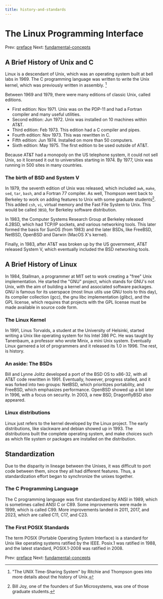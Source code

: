 ```yaml
---
title: history-and-standards
---
```


# The Linux Programming Interface

Prev: [preface](preface.md) Next: [fundamental-concepts](fundamental-concepts.md)

## A Brief History of Unix and C

Linux is a descendant of Unix, which was an operating system built at bell labs in 1969. The C programming language was written to write the Unix kernel, which was previously written in assembly. [^1]

[^1]: "The UNIX Time-Sharing System" by Ritchie and Thompson goes into more details about the history of Unix.

Between 1969 and 1979, there were many editions of classic Unix, called editions.

- First edition: Nov 1971. Unix was on the PDP-11 and had a Fortran compiler and many useful utilities.
- Second edition: Jun 1972. Unix was installed on 10 machines within AT&T.
- Third edition: Feb 1973. This edition had a C compiler and pipes.
- Fourth edition: Nov 1973. This was rewritten in C.
- Fifth edition: Jun 1974. Installed on more than 50 computers.
- Sixth edition: May 1975. The first edition to be used outside of AT&T.

Because AT&T had a monopoly on the US telephone system, it could not sell Unix, so it licensed it out to universities starting in 1974. By 1977, Unix was running in 500 sites in many countries.

### The birth of BSD and System V

In 1979, the seventh edition of Unix was released, which included `awk`, `make`, `sed`, `tar`, `bash`, and a Fortran 77 compiler. As well, Thompson went back to Berkeley to work on adding features to Unix with some graduate students[^2]. This added `csh`, `vi`, virtual memory and the Fast File System to Unix. This would be called `3BSD`, for Berkeley software distribution.

[^2]: Bill Joy, one of the founders of Sun Microsystems, was one of those graduate students.

In 1983, the Computer Systems Research Group at Berkeley released 4.2BSD, which had TCP/IP sockets, and various networking tools. This later formed the basis for SunOS (from 1983) and the later BSDs, like FreeBSD, NetBSD, OpenBSD and Darwin (MacOS X's kernel).

Finally, in 1983, after AT&T was broken up by the US government, AT&T released System V, which eventually included the BSD networking tools.

## A Brief History of Linux

In 1984, Stallman, a programmer at MIT set to work creating a "free" Unix implementation. He started the "GNU" project, which stands for GNU's not Unix, with the aim of building a kernel and associated software packages. GNU is famous for its userspace (most linux utils use GNU tools to this day), its compiler collection (gcc), the gnu libc implementation (glibc), and the GPL license, which requires that projects with the GPL license must be made available in source code form.

### The Linux Kernel

In 1991, Linus Torvalds, a student at the University of Helsinki, started writing a Unix like operating system for his Intel 386 PC. He was taught by Tanenbaum, a professor who wrote Minix, a mini Unix system. Eventually Linux garnered a lot of programmers and it released its 1.0 in 1996. The rest, is history.

### An aside: The BSDs

Bill and Lynne Jolitz developed a port of the BSD OS to x86-32, with all AT&T code rewritten in 1991. Eventually, however, progress stalled, and it was forked into two groups: NetBSD, which prioritizes portability, and FreeBSD, which emphasizes performance. OpenBSD showed up a bit later in 1996, with a focus on security. In 2003, a new BSD, DragonflyBSD also appeared.

### Linux distributions

Linux just refers to the kernel developed by the Linux project. The early distributions, like slackware and debian showed up in 1993. The distributions built the complete operating system, and make choices such as which file system or packages are installed on the distribution.

## Standardization

Due to the disparity in lineage between the Unixes, it was difficult to port code between them, since they all had different features. Thus, a standardization effort began to synchronize the unixes together.


### The C Programming Language

The C programming language was first standardized by ANSI in 1989, which is sometimes called ANSI C or C89. Some improvements were made in 1999, which is called C99. More improvements landed in 2011, 2017, and 2023, which are called C11, C17, and C23.

### The First POSIX Standards

The term POSIX (Portable Operating System Interface) is a standard for Unix like operating systems ratified by the IEEE. Posix.1 was ratified in 1988, and the latest standard, POSIX.1-2008 was ratified in 2008.

Prev: [preface](preface.md) Next: [fundamental-concepts](fundamental-concepts.md)
